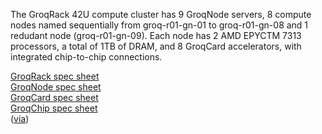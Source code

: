 The GroqRack 42U compute cluster has 9 GroqNode servers, 8 compute nodes named sequentially from groq-r01-gn-01 to groq-r01-gn-08 and 1 redudant node (groq-r01-gn-09). Each node has 2 AMD EPYCTM 7313 processors, a total of 1TB of DRAM, and 8 GroqCard accelerators, with integrated chip-to-chip connections.

[GroqRack spec sheet](https://groq.com/wp-content/uploads/2022/10/GroqRack%E2%84%A2-Compute-Cluster-Product-Brief-v1.0.pdf)<br>
[GroqNode spec sheet](https://groq.com/wp-content/uploads/2022/10/GroqNode%E2%84%A2-Server-GN1-B8C-Product-Brief-v1.5.pdf)<br>
[GroqCard spec sheet](https://groq.com/wp-content/uploads/2022/10/GroqCard%E2%84%A2-Accelerator-Product-Brief-v1.5-.pdf)<br>
[GroqChip spec sheet](https://groq.com/wp-content/uploads/2022/10/GroqChip%E2%84%A2-Processor-Product-Brief-v1.5.pdf)<br>
([via](https://groq.com/docs/))

